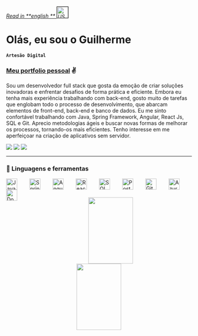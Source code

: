 _[Read in **english
** <img alt="US Flag" width="30px" style = "border:1px solid black;" src="https://upload.wikimedia.org/wikipedia/en/a/a4/Flag_of_the_United_States.svg">](https://github.com/guilhermelcosta/guilhermelcosta/blob/main/README.md)_

# Olás, eu sou o Guilherme

**`Artesão Digital`**

### [Meu portfolio pessoal](https://guilhermecosta.vercel.app/) ✌️

Sou um desenvolvedor full stack que gosta da emoção de criar soluções inovadoras e enfrentar desafios de forma prática e
eficiente. Embora eu tenha mais experiência trabalhando com back-end, gosto muito de tarefas que englobam todo o
processo de desenvolvimento, que abarcam elementos de front-end, back-end e banco de dados. Eu me sinto confortável
trabalhando com Java, Spring Framework, Angular, React Js, SQL e Git. Aprecio metodologias ágeis e buscar novas formas
de melhorar os processos, tornando-os mais eficientes. Tenho interesse em me aperfeiçoar na criação de aplicativos sem
servidor.

<!-- Cards de contato -->
<div align="left">
  <a href = "mailto:guilhermeldcosta@gmail.com"><img src="https://img.shields.io/badge/-Gmail-%23333?style=for-the-badge&logo=gmail&logoColor=white" target="_blank"></a>
  <a href="https://www.linkedin.com/in/guilhermeldcosta/" target="_blank"><img src="https://img.shields.io/badge/-LinkedIn-%230077B5?style=for-the-badge&logo=linkedin&logoColor=white" target="_blank"></a>
  <a href="https://wa.me/5531988173688" target="_blank"><img src="https://img.shields.io/badge/WhatsApp-25D366?style=for-the-badge&logo=whatsapp&logoColor=white" target="_blank"></a>
</div>

---

### 🧰 Linguagens e ferramentas

<!-- Link para badges https://devicon.dev/ -->
<div style="display:inline_block">
  <img align="left" title="Java" alt="Java" width="30px" style="padding-right:30px;" src="https://cdn.jsdelivr.net/gh/devicons/devicon/icons/java/java-original.svg">
  <img align="left" title="Spring" alt="Spring" width="30px" style="padding-right:30px;" src="https://cdn.jsdelivr.net/gh/devicons/devicon/icons/spring/spring-original.svg">
  <img align="left" title="Angular" alt="Angular" width="30px" style="padding-right:30px;" src="https://cdn.jsdelivr.net/gh/devicons/devicon/icons/angularjs/angularjs-original.svg">
  <img align="left" title="React" alt="React" width="30px" style="padding-right:30px;" src="https://cdn.jsdelivr.net/gh/devicons/devicon/icons/react/react-original.svg">
  <img align="left" title="MySQL" alt="SQL" width="30px" style="padding-right:30px;" src="https://cdn.jsdelivr.net/gh/devicons/devicon/icons/mysql/mysql-original.svg">
  <img align="left" title="PostgreSQL" alt="PostgreSQL" width="30px" style="padding-right:30px;" src="https://cdn.jsdelivr.net/gh/devicons/devicon/icons/postgresql/postgresql-original.svg">
  <img align="left" title="Git" alt="Git" width="30px" style="padding-right:30px;" src="https://cdn.jsdelivr.net/gh/devicons/devicon/icons/git/git-original.svg">
  <img align="left" title="Azure" alt="Azure" width="30px" style="padding-right:30px;" src="https://cdn.jsdelivr.net/gh/devicons/devicon/icons/postgresql/postgresql-original.svg">
  <img align="left" title="Docker" alt="Docker" width="30px" style="padding-right:30px;" src="https://cdn.jsdelivr.net/gh/devicons/devicon/icons/docker/docker-original.svg">
</div>

<div style="display:block" align="center">
  <br>
  <br>
  <br>
  <picture>
    <source media="(prefers-color-scheme: light)" srcset="https://github-readme-stats-psi-liart.vercel.app/api?username=guilhermelcosta&show_icons=true&theme=graywhite&include_all_commits=true&count_private=true">
    <img width="49%" height="180em" src="https://github-readme-stats-psi-liart.vercel.app/api?username=guilhermelcosta&show_icons=true&theme=discord_old_blurple&include_all_commits=true&count_private=true">
  </picture>
  <picture>
    <source media="(prefers-color-scheme: light)" srcset="https://github-readme-stats-psi-liart.vercel.app/api/top-langs/?username=guilhermelcosta&layout=compact&langs_count=4&exclude_repo=Obsidian-Main-Vault,github-readme-stats&theme=graywhite">
    <img width="49%" height="180em" src="https://github-readme-stats-psi-liart.vercel.app/api/top-langs/?username=guilhermelcosta&layout=compact&langs_count=4&exclude_repo=Obsidian-Main-Vault,github-readme-stats&theme=discord_old_blurple">
</picture>
</div>
